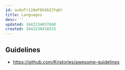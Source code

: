 ```yaml
---
id: av8aTr12AmF0X4bZJYqKt
title: Languages
desc: ''
updated: 1642234037848
created: 1642230418233
---
```


## Guidelines 
  - https://github.com/Kristories/awesome-guidelines